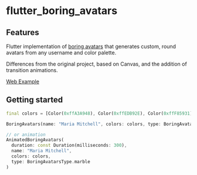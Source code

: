 # flutter_boring_avatars

## Features
Flutter implementation of [boring avatars](https://github.com/boringdesigners/boring-avatars) that generates custom, round avatars from any username and color palette.

Differences from the original project, based on Canvas, and the addition of transition animations.

[Web Example](https://xioxin.github.io/flutter_boring_avatars/)


## Getting started

```Dart
final colors = [Color(0xffA3A948), Color(0xffEDB92E), Color(0xffF85931), Color(0xffCE1836), Color(0xff009989)];

BoringAvatars(name: "Maria Mitchell", colors: colors, type: BoringAvatarsType.marble);

// or animation
AnimatedBoringAvatars(
  duration: const Duration(milliseconds: 300),
  name: "Maria Mitchell",
  colors: colors,
  type: BoringAvatarsType.marble
)
```
